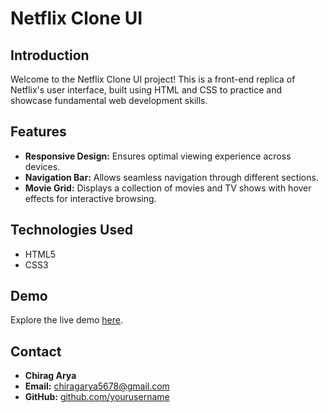 # Netflix Clone UI

## Introduction
Welcome to the Netflix Clone UI project! This is a front-end replica of Netflix's user interface, built using HTML and CSS to practice and showcase fundamental web development skills.

## Features
* **Responsive Design:** Ensures optimal viewing experience across devices.
* **Navigation Bar:** Allows seamless navigation through different sections.
* **Movie Grid:** Displays a collection of movies and TV shows with hover effects for interactive browsing.

## Technologies Used
* HTML5
* CSS3

## Demo
Explore the live demo [here](https://www.linkedin.com/posts/chirag-a-79382a302_firstproject-webdevelopment-frontenddevelopment-activity-7197833021771722752-EPHC?utm_source=share&utm_medium=member_desktop).

## Contact
- **Chirag Arya**
- **Email:** chiragarya5678@gmail.com
- **GitHub:** [github.com/yourusername](https://github.com/chiragarya67)
